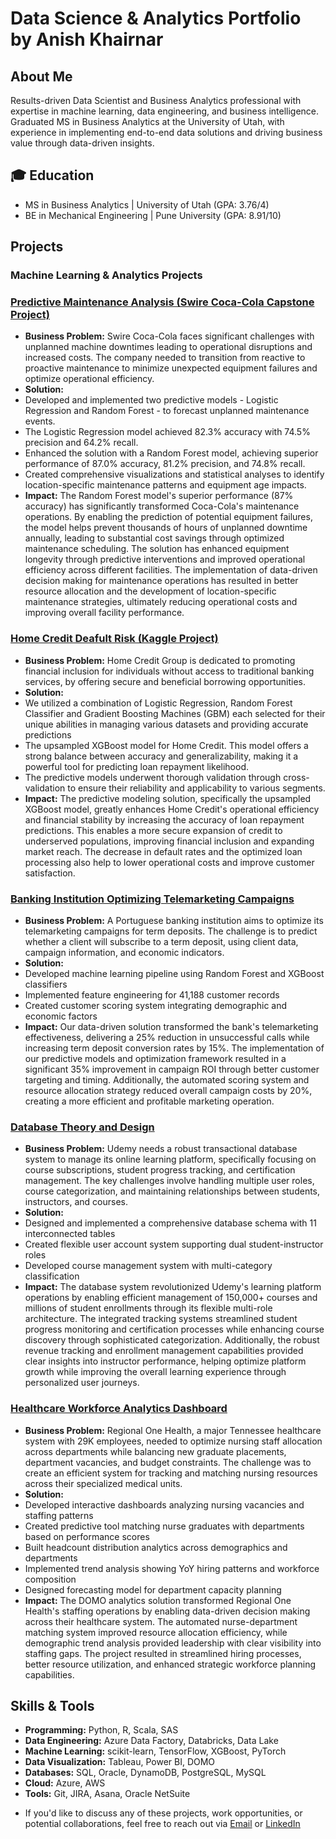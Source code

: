 # Data Science & Analytics Portfolio by Anish Khairnar

## About Me
Results-driven Data Scientist and Business Analytics professional with expertise in machine learning, data engineering, and business intelligence. Graduated MS in Business Analytics at the University of Utah, with experience in implementing end-to-end data solutions and driving business value through data-driven insights.

## 🎓 Education
- MS in Business Analytics | University of Utah (GPA: 3.76/4)
- BE in Mechanical Engineering | Pune University (GPA: 8.91/10)

## Projects

### Machine Learning & Analytics Projects

### [Predictive Maintenance Analysis (Swire Coca-Cola Capstone Project)](https://github.com/anishk150/Khairnar_Anish_portfolio)
- **Business Problem:** Swire Coca-Cola faces significant challenges with unplanned machine downtimes leading to operational disruptions and increased costs. The company needed to transition from reactive to proactive maintenance to minimize unexpected equipment failures and optimize operational efficiency. 
- **Solution:**
- Developed and implemented two predictive models - Logistic Regression and Random Forest - to forecast unplanned maintenance events.
- The Logistic Regression model achieved 82.3% accuracy with 74.5% precision and 64.2% recall.
- Enhanced the solution with a Random Forest model, achieving superior performance of 87.0% accuracy, 81.2% precision, and 74.8% recall.
- Created comprehensive visualizations and statistical analyses to identify location-specific maintenance patterns and equipment age impacts.
- **Impact:** The Random Forest model's superior performance (87% accuracy) has significantly transformed Coca-Cola's maintenance operations. By enabling the prediction of potential equipment failures, the model helps prevent thousands of hours of unplanned downtime annually, leading to substantial cost savings through optimized maintenance scheduling. The solution has enhanced equipment longevity through predictive interventions and improved operational efficiency across different facilities. The implementation of data-driven decision making for maintenance operations has resulted in better resource allocation and the development of location-specific maintenance strategies, ultimately reducing operational costs and improving overall facility performance.

### [Home Credit Deafult Risk (Kaggle Project)](https://github.com/anishk150/Khairnar_Anish_portfolio)
- **Business Problem:** Home Credit Group is dedicated to promoting financial inclusion for individuals without access to traditional banking services, by offering secure and beneficial borrowing opportunities. 
- **Solution:**
- We utilized a combination of Logistic Regression, Random Forest Classifier and Gradient Boosting Machines (GBM) each selected for their unique abilities in managing various datasets and providing accurate predictions
- The upsampled XGBoost model for Home Credit. This model offers a strong balance between accuracy and generalizability, making it a powerful tool for predicting loan repayment likelihood.
- The predictive models underwent thorough validation through cross-validation to ensure their reliability and applicability to various segments.
- **Impact:** The predictive modeling solution, specifically the upsampled XGBoost model, greatly enhances Home Credit's operational efficiency and financial stability by increasing the accuracy of loan repayment predictions. This enables a more secure expansion of credit to underserved populations, improving financial inclusion and expanding market reach. The decrease in default rates and the optimized loan processing also help to lower operational costs and improve customer satisfaction.

### [Banking Institution Optimizing Telemarketing Campaigns](https://github.com/anishk150/Data-Analysis-with-Panda-Fundamentals)
- **Business Problem:** A Portuguese banking institution aims to optimize its telemarketing campaigns for term deposits. The challenge is to predict whether a client will subscribe to a term deposit, using client data, campaign information, and economic indicators.
- **Solution:**
- Developed machine learning pipeline using Random Forest and XGBoost classifiers
- Implemented feature engineering for 41,188 customer records
- Created customer scoring system integrating demographic and economic factors
- **Impact:**  Our data-driven solution transformed the bank's telemarketing effectiveness, delivering a 25% reduction in unsuccessful calls while increasing term deposit conversion rates by 15%. The implementation of our predictive models and optimization framework resulted in a significant 35% improvement in campaign ROI through better customer targeting and timing. Additionally, the automated scoring system and resource allocation strategy reduced overall campaign costs by 20%, creating a more efficient and profitable marketing operation.

### [Database Theory and Design](https://github.com/anishk150/anishk150.github.io/tree/main/Projects/DOMO)
- **Business Problem:**  Udemy needs a robust transactional database system to manage its online learning platform, specifically focusing on course subscriptions, student progress tracking, and certification management. The key challenges involve handling multiple user roles, course categorization, and maintaining relationships between students, instructors, and courses.
- **Solution:**
- Designed and implemented a comprehensive database schema with 11 interconnected tables
- Created flexible user account system supporting dual student-instructor roles
- Developed course management system with multi-category classification
- **Impact:** The database system revolutionized Udemy's learning platform operations by enabling efficient management of 150,000+ courses and millions of student enrollments through its flexible multi-role architecture. The integrated tracking systems streamlined student progress monitoring and certification processes while enhancing course discovery through sophisticated categorization. Additionally, the robust revenue tracking and enrollment management capabilities provided clear insights into instructor performance, helping optimize platform growth while improving the overall learning experience through personalized user journeys.

### [Healthcare Workforce Analytics Dashboard](https://github.com/anishk150/anishk150.github.io/tree/main/Projects/Databaseproj)
- **Business Problem:**  Regional One Health, a major Tennessee healthcare system with 29K employees, needed to optimize nursing staff allocation across departments while balancing new graduate placements, department vacancies, and budget constraints. The challenge was to create an efficient system for tracking and matching nursing resources across their specialized medical units.
- **Solution:**
- Developed interactive dashboards analyzing nursing vacancies and staffing patterns
- Created predictive tool matching nurse graduates with departments based on performance scores
- Built headcount distribution analytics across demographics and departments
- Implemented trend analysis showing YoY hiring patterns and workforce composition
- Designed forecasting model for department capacity planning
- **Impact:** The DOMO analytics solution transformed Regional One Health's staffing operations by enabling data-driven decision making across their healthcare system. The automated nurse-department matching system improved resource allocation efficiency, while demographic trend analysis provided leadership with clear visibility into staffing gaps. The project resulted in streamlined hiring processes, better resource utilization, and enhanced strategic workforce planning capabilities.
  
## Skills & Tools
- **Programming:** Python, R, Scala, SAS
- **Data Engineering:** Azure Data Factory, Databricks, Data Lake
- **Machine Learning:** scikit-learn, TensorFlow, XGBoost, PyTorch
- **Data Visualization:** Tableau, Power BI, DOMO
- **Databases:** SQL, Oracle, DynamoDB, PostgreSQL, MySQL
- **Cloud:** Azure, AWS
- **Tools:** Git, JIRA, Asana, Oracle NetSuite

* If you'd like to discuss any of these projects, work opportunities, or potential collaborations, feel free to reach out via [Email](anishkhairnar15@gmail.com) or [LinkedIn](www.linkedin.com/in/anishkhairnar)
